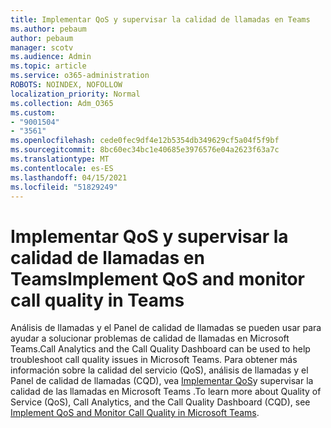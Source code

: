 ```yaml
---
title: Implementar QoS y supervisar la calidad de llamadas en Teams
ms.author: pebaum
author: pebaum
manager: scotv
ms.audience: Admin
ms.topic: article
ms.service: o365-administration
ROBOTS: NOINDEX, NOFOLLOW
localization_priority: Normal
ms.collection: Adm_O365
ms.custom:
- "9001504"
- "3561"
ms.openlocfilehash: cede0fec9df4e12b5354db349629cf5a04f5f9bf
ms.sourcegitcommit: 8bc60ec34bc1e40685e3976576e04a2623f63a7c
ms.translationtype: MT
ms.contentlocale: es-ES
ms.lasthandoff: 04/15/2021
ms.locfileid: "51829249"
---
```

# <a name="implement-qos-and-monitor-call-quality-in-teams"></a><span data-ttu-id="0c806-102">Implementar QoS y supervisar la calidad de llamadas en Teams</span><span class="sxs-lookup"><span data-stu-id="0c806-102">Implement QoS and monitor call quality in Teams</span></span>

<span data-ttu-id="0c806-103">Análisis de llamadas y el Panel de calidad de llamadas se pueden usar para ayudar a solucionar problemas de calidad de llamadas en Microsoft Teams.</span><span class="sxs-lookup"><span data-stu-id="0c806-103">Call Analytics and the Call Quality Dashboard can be used to help troubleshoot call quality issues in Microsoft Teams.</span></span> <span data-ttu-id="0c806-104">Para obtener más información sobre la calidad del servicio (QoS), análisis de llamadas y el Panel de calidad de llamadas (CQD), vea [Implementar QoS](https://docs.microsoft.com/microsoftteams/monitor-call-quality-qos)y supervisar la calidad de las llamadas en Microsoft Teams .</span><span class="sxs-lookup"><span data-stu-id="0c806-104">To learn more about Quality of Service (QoS), Call Analytics, and the Call Quality Dashboard (CQD), see [Implement QoS and Monitor Call Quality in Microsoft Teams](https://docs.microsoft.com/microsoftteams/monitor-call-quality-qos).</span></span> 
